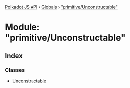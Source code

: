 [Polkadot JS API](../README.md) › [Globals](../globals.md) › ["primitive/Unconstructable"](_primitive_unconstructable_.md)

# Module: "primitive/Unconstructable"

## Index

### Classes

* [Unconstructable](../classes/_primitive_unconstructable_.unconstructable.md)
